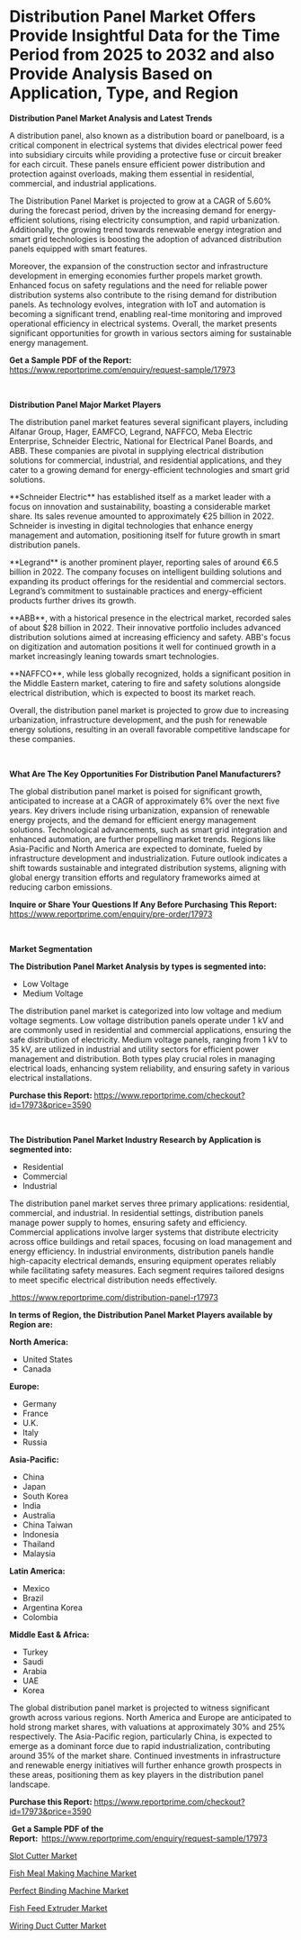 <p><h1>Distribution Panel Market Offers Provide Insightful Data for the Time Period from 2025 to 2032 and also Provide Analysis Based on Application, Type, and Region</h1></p><p><strong>Distribution Panel Market Analysis and Latest Trends</strong></p>
<p><p>A distribution panel, also known as a distribution board or panelboard, is a critical component in electrical systems that divides electrical power feed into subsidiary circuits while providing a protective fuse or circuit breaker for each circuit. These panels ensure efficient power distribution and protection against overloads, making them essential in residential, commercial, and industrial applications.</p><p>The Distribution Panel Market is projected to grow at a CAGR of 5.60% during the forecast period, driven by the increasing demand for energy-efficient solutions, rising electricity consumption, and rapid urbanization. Additionally, the growing trend towards renewable energy integration and smart grid technologies is boosting the adoption of advanced distribution panels equipped with smart features. </p><p>Moreover, the expansion of the construction sector and infrastructure development in emerging economies further propels market growth. Enhanced focus on safety regulations and the need for reliable power distribution systems also contribute to the rising demand for distribution panels. As technology evolves, integration with IoT and automation is becoming a significant trend, enabling real-time monitoring and improved operational efficiency in electrical systems. Overall, the market presents significant opportunities for growth in various sectors aiming for sustainable energy management.</p></p>
<p><strong>Get a Sample PDF of the Report:&nbsp;</strong> <a href="https://www.reportprime.com/enquiry/request-sample/17973?utm_campaign=3093&utm_medium=2&utm_source=Github&utm_content=ia&utm_term=18032025&utm_id=distribution-panel">https://www.reportprime.com/enquiry/request-sample/17973</a></p>
<p>&nbsp;</p>
<p><strong>Distribution Panel Major Market Players</strong></p>
<p><p>The distribution panel market features several significant players, including Alfanar Group, Hager, EAMFCO, Legrand, NAFFCO, Meba Electric Enterprise, Schneider Electric, National for Electrical Panel Boards, and ABB. These companies are pivotal in supplying electrical distribution solutions for commercial, industrial, and residential applications, and they cater to a growing demand for energy-efficient technologies and smart grid solutions.</p><p>**Schneider Electric** has established itself as a market leader with a focus on innovation and sustainability, boasting a considerable market share. Its sales revenue amounted to approximately €25 billion in 2022. Schneider is investing in digital technologies that enhance energy management and automation, positioning itself for future growth in smart distribution panels.</p><p>**Legrand** is another prominent player, reporting sales of around €6.5 billion in 2022. The company focuses on intelligent building solutions and expanding its product offerings for the residential and commercial sectors. Legrand’s commitment to sustainable practices and energy-efficient products further drives its growth.</p><p>**ABB**, with a historical presence in the electrical market, recorded sales of about $28 billion in 2022. Their innovative portfolio includes advanced distribution solutions aimed at increasing efficiency and safety. ABB's focus on digitization and automation positions it well for continued growth in a market increasingly leaning towards smart technologies.</p><p>**NAFFCO**, while less globally recognized, holds a significant position in the Middle Eastern market, catering to fire and safety solutions alongside electrical distribution, which is expected to boost its market reach.</p><p>Overall, the distribution panel market is projected to grow due to increasing urbanization, infrastructure development, and the push for renewable energy solutions, resulting in an overall favorable competitive landscape for these companies.</p></p>
<p>&nbsp;</p>
<p><strong>What Are The Key Opportunities For Distribution Panel Manufacturers?</strong></p>
<p><p>The global distribution panel market is poised for significant growth, anticipated to increase at a CAGR of approximately 6% over the next five years. Key drivers include rising urbanization, expansion of renewable energy projects, and the demand for efficient energy management solutions. Technological advancements, such as smart grid integration and enhanced automation, are further propelling market trends. Regions like Asia-Pacific and North America are expected to dominate, fueled by infrastructure development and industrialization. Future outlook indicates a shift towards sustainable and integrated distribution systems, aligning with global energy transition efforts and regulatory frameworks aimed at reducing carbon emissions.</p></p>
<p><strong>Inquire or Share Your Questions If Any Before Purchasing This Report:</strong> <a href="https://www.reportprime.com/enquiry/pre-order/17973?utm_campaign=3093&utm_medium=2&utm_source=Github&utm_content=ia&utm_term=18032025&utm_id=distribution-panel">https://www.reportprime.com/enquiry/pre-order/17973</a></p>
<p>&nbsp;</p>
<p><strong>Market Segmentation</strong></p>
<p><strong>The Distribution Panel Market Analysis by types is segmented into:</strong></p>
<p><ul><li>Low Voltage</li><li>Medium Voltage</li></ul></p>
<p><p>The distribution panel market is categorized into low voltage and medium voltage segments. Low voltage distribution panels operate under 1 kV and are commonly used in residential and commercial applications, ensuring the safe distribution of electricity. Medium voltage panels, ranging from 1 kV to 35 kV, are utilized in industrial and utility sectors for efficient power management and distribution. Both types play crucial roles in managing electrical loads, enhancing system reliability, and ensuring safety in various electrical installations.</p></p>
<p><strong>Purchase this Report:&nbsp;</strong><a href="https://www.reportprime.com/checkout?id=17973&price=3590&utm_campaign=3093&utm_medium=2&utm_source=Github&utm_content=ia&utm_term=18032025&utm_id=distribution-panel">https://www.reportprime.com/checkout?id=17973&price=3590</a></p>
<p>&nbsp;</p>
<p><strong>The Distribution Panel Market Industry Research by Application is segmented into:</strong></p>
<p><ul><li>Residential</li><li>Commercial</li><li>Industrial</li></ul></p>
<p><p>The distribution panel market serves three primary applications: residential, commercial, and industrial. In residential settings, distribution panels manage power supply to homes, ensuring safety and efficiency. Commercial applications involve larger systems that distribute electricity across office buildings and retail spaces, focusing on load management and energy efficiency. In industrial environments, distribution panels handle high-capacity electrical demands, ensuring equipment operates reliably while facilitating safety measures. Each segment requires tailored designs to meet specific electrical distribution needs effectively.</p></p>
<p><a href="https://www.reportprime.com/distribution-panel-r17973?utm_campaign=3093&utm_medium=2&utm_source=Github&utm_content=ia&utm_term=18032025&utm_id=distribution-panel">&nbsp;https://www.reportprime.com/distribution-panel-r17973</a></p>
<p><strong>In terms of Region, the Distribution Panel Market Players available by Region are:</strong></p>
<p>
    <p> <strong> North America: </strong>
        <ul>
            <li>United States</li>
            <li>Canada</li>
        </ul>
        </p> 
    <p> <strong> Europe: </strong>
        <ul>
            <li>Germany</li>
            <li>France</li>
            <li>U.K.</li>
            <li>Italy</li>
            <li>Russia</li>
        </ul>
        </p> 
    <p> <strong> Asia-Pacific: </strong>
        <ul>
            <li>China</li>
            <li>Japan</li>
            <li>South Korea</li>
            <li>India</li>
            <li>Australia</li>
            <li>China Taiwan</li>
            <li>Indonesia</li>
            <li>Thailand</li>
            <li>Malaysia</li>
        </ul>
        </p> 
    <p> <strong> Latin America: </strong>
        <ul>
            <li>Mexico</li>
            <li>Brazil</li>
            <li>Argentina Korea</li>
            <li>Colombia</li>
        </ul>
        </p> 
    <p> <strong> Middle East & Africa: </strong>
        <ul>
            <li>Turkey</li>
            <li>Saudi</li>
            <li>Arabia</li>
            <li>UAE</li>
            <li>Korea</li>
        </ul>
    </p>
    </p>
<p><p>The global distribution panel market is projected to witness significant growth across various regions. North America and Europe are anticipated to hold strong market shares, with valuations at approximately 30% and 25% respectively. The Asia-Pacific region, particularly China, is expected to emerge as a dominant force due to rapid industrialization, contributing around 35% of the market share. Continued investments in infrastructure and renewable energy initiatives will further enhance growth prospects in these areas, positioning them as key players in the distribution panel landscape.</p></p>
<p><strong>Purchase this Report: </strong><a href="https://www.reportprime.com/checkout?id=17973&price=3590&utm_campaign=3093&utm_medium=2&utm_source=Github&utm_content=ia&utm_term=18032025&utm_id=distribution-panel">https://www.reportprime.com/checkout?id=17973&price=3590</a></p>
<p>&nbsp;<strong>Get a Sample PDF of the Report:&nbsp;&nbsp;</strong><a href="https://www.reportprime.com/enquiry/request-sample/17973?utm_campaign=3093&utm_medium=2&utm_source=Github&utm_content=ia&utm_term=18032025&utm_id=distribution-panel">https://www.reportprime.com/enquiry/request-sample/17973</a></p>
<p><strong></strong></p>
<p><p><a href="https://www.linkedin.com/pulse/insights-slot-cutter-industry-market-financial-status-size-revenue-6f0je?utm_campaign=3093&utm_medium=2&utm_source=Github&utm_content=ia&utm_term=18032025&utm_id=distribution-panel">Slot Cutter Market</a></p><p><a href="https://www.linkedin.com/pulse/fish-meal-making-machine-market-analysis-report-global-insights-d8mce?utm_campaign=3093&utm_medium=2&utm_source=Github&utm_content=ia&utm_term=18032025&utm_id=distribution-panel">Fish Meal Making Machine Market</a></p><p><a href="https://www.linkedin.com/pulse/perfect-binding-machine-market-characterized-rapid-growth-projected-bxfte?utm_campaign=3093&utm_medium=2&utm_source=Github&utm_content=ia&utm_term=18032025&utm_id=distribution-panel">Perfect Binding Machine Market</a></p><p><a href="https://www.linkedin.com/pulse/key-trends-revenue-potential-global-fish-feed-extruder-market-3bwfe?utm_campaign=3093&utm_medium=2&utm_source=Github&utm_content=ia&utm_term=18032025&utm_id=distribution-panel">Fish Feed Extruder Market</a></p><p><a href="https://www.linkedin.com/pulse/wiring-duct-cutter-market-size-cagr-144-current-development-application-56uqe?utm_campaign=3093&utm_medium=2&utm_source=Github&utm_content=ia&utm_term=18032025&utm_id=distribution-panel">Wiring Duct Cutter Market</a></p></p>
